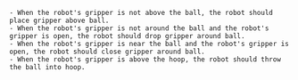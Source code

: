 
    - When the robot's gripper is not above the ball, the robot should place gripper above ball.
    - When the robot's gripper is not around the ball and the robot's gripper is open, the robot should drop gripper around ball.
    - When the robot's gripper is near the ball and the robot's gripper is open, the robot should close gripper around ball.
    - When the robot's gripper is above the hoop, the robot should throw the ball into hoop.